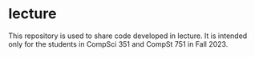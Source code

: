 # lecture

This repository is used to share code developed in lecture.
It is intended only for the students in CompSci 351 and CompSt 751 in Fall 2023.
